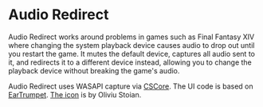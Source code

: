 # Audio Redirect

Audio Redirect works around problems in games such as Final Fantasy XIV where
changing the system playback device causes audio to drop out until you restart
the game. It mutes the default device, captures all audio sent to it, and
redirects it to a different device instead, allowing you to change the playback
device without breaking the game's audio.


Audio Redirect uses WASAPI capture via [CSCore](https://github.com/filoe/cscore).
The UI code is based on [EarTrumpet](https://github.com/File-New-Project/EarTrumpet).
[The icon](https://thenounproject.com/term/audio-to-audio/914488/) is by Oliviu Stoian.